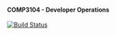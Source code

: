 #### COMP3104 - Developer Operations

[![Build Status](https://app.travis-ci.com/nahkos/COMP3104.svg?branch=main)](https://app.travis-ci.com/nahkos/COMP3104)